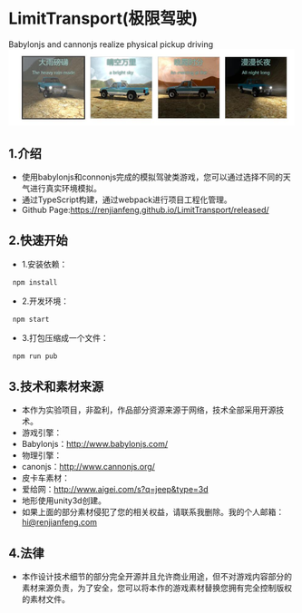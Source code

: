 # LimitTransport(极限驾驶)
Babylonjs and cannonjs realize physical pickup driving
![Alt text](/src/Resource/gameScene/images/ui/title.jpg)
## 1.介绍
* 使用babylonjs和connonjs完成的模拟驾驶类游戏，您可以通过选择不同的天气进行真实环境模拟。
* 通过TypeScript构建，通过webpack进行项目工程化管理。
* Github Page:https://renjianfeng.github.io/LimitTransport/released/
## 2.快速开始
* 1.安装依赖：
```javascript  
 npm install
```
* 2.开发环境：
```javascript  
 npm start
```
* 3.打包压缩成一个文件：
```javascript  
 npm run pub
```
## 3.技术和素材来源
* 本作为实验项目，非盈利，作品部分资源来源于网络，技术全部采用开源技术。
* 游戏引擎：
* Babylonjs：http://www.babylonjs.com/
* 物理引擎：
* canonjs：http://www.cannonjs.org/
* 皮卡车素材：
* 爱给网：http://www.aigei.com/s?q=jeep&type=3d
* 地形使用unity3d创建。
* 如果上面的部分素材侵犯了您的相关权益，请联系我删除。我的个人邮箱：hi@renjianfeng.com

## 4.法律
* 本作设计技术细节的部分完全开源并且允许商业用途，但不对游戏内容部分的素材来源负责，为了安全，您可以将本作的游戏素材替换您拥有完全控制版权的素材文件。


